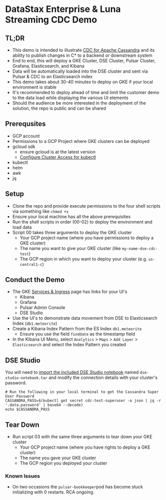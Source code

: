 # DataStax Enterprise & Luna Streaming CDC Demo
## TL;DR
- This demo is intended to illustrate [CDC for Apache Cassandra](https://www.datastax.com/cdc-apache-cassandra) and its ability to publish changes in C* to a backend or downstream system
- End to end, this will deploy a GKE Cluster, DSE Cluster, Pulsar Cluster, Grafana, Elasticsearch, and Kibana
- Data will be automatically loaded into the DSE cluster and sent via Pulsar & CDC to an Elasticsearch index
- This demo takes about 30-40 minutes to deploy on GKE if your local environment is stable
- It's recommended to deploy ahead of time and limit the customer demo to the data load while displaying the various UI elements
- Should the audience be more interested in the deployment of the solution, the repo is public and can be shared
## Prerequsites
- GCP account 
- Permissions to a GCP Project where GKE clusters can be deployed
- gcloud sdk
    - ensure gcloud is at the latest version
    - [Configure Cluster Access for kubectl](https://cloud.google.com/kubernetes-engine/docs/how-to/cluster-access-for-kubectl)
- kubectl
- helm
- awk
- jq
## Setup
- Clone the repo and provide execute permissions to the four shell scripts via something like `chmod +x`
- Ensure your local machine has all the above prerequisites 
- Run the shell scripts in order (00-02) to deploy the environment and load data
- Script 00 takes three arguments to deploy the GKE cluster
  - Your GCP project name (where you have permissions to deploy a GKE cluster)
  - The name you want to give your GKE cluster (like `my-name-dse-cdc-test`)
  - The GCP region in which you want to deploy your cluster (e.g. `us-central1-c`)
## Conduct the Demo
- The GKE [Services & Ingress](https://console.cloud.google.com/kubernetes/discovery) page has links for your UI's
  - Kibana
  - Grafana
  - Pulsar Admin Console
  - DSE Studio
- Use the UI's to demonstrate data movement from DSE to Elasticsearch Index (`db1.meteorite`)
- Create a Kibana Index Pattern from the ES Index `db1.meteorite`
  - Ensure you use the field `finddate` as the timestamp field
- In the Kibana UI Menu, select `Analytics` > `Maps` > `Add Layer` > `Elasticsearch` and select the Index Pattern you created
## DSE Studio
You will need to [import the included DSE Studio notebook](https://docs.datastax.com/en/studio/6.8/studio/importNotebook.html) named `dse-studio-notebook.tar` and modify the connection details with your cluster's password.
```shell
# Run the following in your local terminal to get the Cassandra Super User Password
CASSANDRA_PASS=$(kubectl get secret cdc-test-superuser -o json | jq -r '.data.password' | base64 --decode)
echo $CASSANDRA_PASS
```
## Tear Down
- Run script 03 with the same three arguments to tear down your GKE cluster
  - Your GCP project name (where you have rights to deploy a GKE cluster)
  - The name you gave your GKE cluster
  - The GCP region you deployed your cluster
### Known Issues
- On two occasions the `pulsar-bookkeeper`pod has become stuck initializing with 0 restarts. RCA ongoing.
